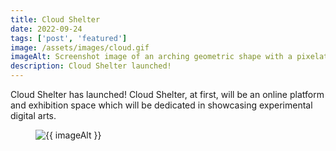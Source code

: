 ```yaml
---
title: Cloud Shelter
date: 2022-09-24
tags: ['post', 'featured']
image: /assets/images/cloud.gif
imageAlt: Screenshot image of an arching geometric shape with a pixelated grass texture on a black background with green water rippling at its base.
description: Cloud Shelter launched!
---
```


<p>Cloud Shelter has launched! Cloud Shelter, at first, will be an online platform and exhibition space which will be dedicated in showcasing experimental digital arts.</p>

<figure class="main-article__figure">
    <img src="{{ image  }}" alt="{{ imageAlt }}" title="{{ imageAlt }}">
</figure>